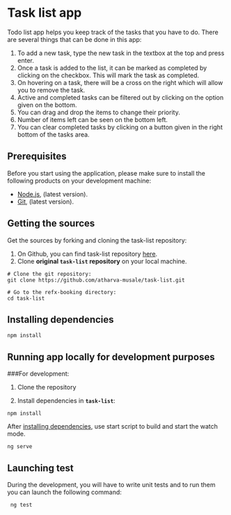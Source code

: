 # Task list app
Todo list app helps you keep track of the tasks that you have to do.
There are several things that can be done in this app:
1. To add a new task, type the new task in the textbox at the top and press enter.
2. Once a task is added to the list, it can be marked as completed by clicking on the checkbox. This will mark the task as completed.
3. On hovering on a task, there will be a cross on the right which will allow you to remove the task.
4. Active and completed tasks can be filtered out by clicking on the option given on the bottom.
5. You can drag and drop the items to change their priority.
6. Number of items left can be seen on the bottom left.
7. You can clear completed tasks by clicking on a button given in the right bottom of the tasks area.


## Prerequisites

Before  you start using the application, please make sure to install the following products on your development machine:

* [Node.js](https://nodejs.org/en/download/), (latest version).
* [Git](https://git-scm.com/downloads), (latest version).

## Getting the sources

Get the sources by forking and cloning the task-list repository:

1. On Github, you can find task-list repository [here](https://github.com/atharva-musale/task-list.git).
2. Clone **original `task-list` repository** on your local machine.

```shell
# Clone the git repository:
git clone https://github.com/atharva-musale/task-list.git

# Go to the refx-booking directory:
cd task-list
```

## Installing dependencies

```shell
npm install
```

## Running app locally for development purposes
###For development:

1) Clone the repository

2) Install dependencies in **`task-list`**:
```shell
npm install
```

After [installing dependencies](#installing-dependencies), use start script to build and start the watch mode.
```shell
ng serve
```

## Launching test

During the development, you will have to write unit tests and to run them you can launch the following command:

```shell
 ng test
```
